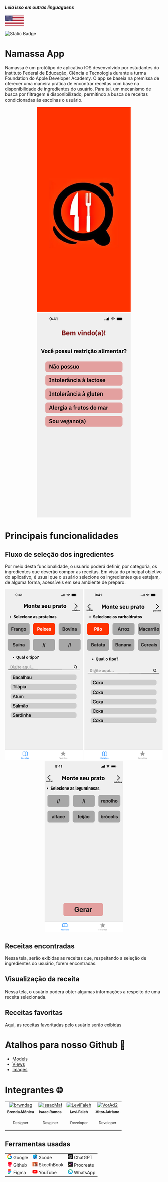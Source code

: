 #### _Leia isso em outras linguaguens_
<kbd>[<img title="Português" alt="Português" src="IGNORE/images/usaFlag.png" width="60">](NamassaUtils/Translations/READMEen.md)</kbd>


![Static Badge](https://img.shields.io/badge/Swift-5-blue?logo=Swift&logoColor=%23F05138)
# Namassa App
  Namassa é um protótipo de aplicativo IOS desenvolvido por estudantes do Instituto Federal de Educação, Ciência e Tecnologia durante a turma Foundation do Apple Developer Academy.
O app se baseia na premissa de oferecer uma maneira prática de encontrar receitas com base na disponibilidade de ingredientes do usuário. Para tal, um mecanismo de busca por filtragem é disponibilizado, permitindo a busca de receitas condicionadas às escolhas o usuário.

<p align="center">
  <img src="NamassaUtils/Screens/Inicializar.png" alt="Entrada" width="300">
  <img src="NamassaUtils/Screens/Entrada.png" alt="Entrada" width="300">
</p>


# Principais funcionalidades

## Fluxo de seleção dos ingredientes

Por meio desta funcionalidade, o usuário poderá definir, por categoria, os ingredientes que deverão compor as receitas. Em vista do principal objetivo do aplicativo, é usual que o usuário selecione os ingredientes que estejam, de alguma forma, acessíveis em seu ambiente de preparo.

<p align="center">
  <img src="NamassaUtils/Screens/Proteinas.png" alt="Proteínas" width="250" >
  <img src="NamassaUtils/Screens/Carboidratos.png" alt="Carboidratos" width="250">
  <img src="NamassaUtils/Screens/Leguminosas.png" alt="Leguminosas" width="250">
</p>

## Receitas encontradas

Nessa tela, serão exibidas as receitas que, respeitando a seleção de ingredientes do usuário, forem encontradas.

## Visualização da receita
Nessa tela, o usuário poderá obter algumas informações a respeito de uma receita selecionada.

## Receitas favoritas
Aqui, as receitas favoritadas pelo usuário serão exibidas

# Atalhos para nosso Github 🎯
- [Models](Namassa/Models)  
- [Views](Namassa/Views)  
- [Images](NamassaUtils)

# Integrantes 🌐
<div align="center">
<table>
  <tbody>
    <tr>
      <td align="center"><a href="https://github.com/brwndag"><img src="https://avatars.githubusercontent.com/brwndag" width="100px;" alt="brwndag"/><br /><sub><b>Brenda Mônica</b>
        </a>
        <p><sub>Designer</sub></p></sub></td>
      <td align="center"><a href="https://github.com/IsaacMaf"><img src="https://avatars.githubusercontent.com/IsaacMaf" width="100px;" alt="IsaacMaf"/><br /><sub><b>Isaac Ramos</b></a>
        <p><sub>Desginer</sub></p></sub></td>
      <td align="center"><a href="https://github.com/LeviFaleh"><img src="https://avatars.githubusercontent.com/LeviFaleh" width="100px;" alt="LeviFaleh"/><br /><sub><b>Levi Faleh</b></a>
        <p><sub>Developer</sub></p></sub></td>
      <td align="center"><a href="https://github.com/VorAd2"><img src="https://avatars.githubusercontent.com/VorAd2" width="100px;" alt="VorAd2"/><br /><sub><b>Vitor Adriano</b></sub></a>
        <p><sub>Developer</sub></p></td>
    </tr>
  </tbody>
</table>
</div>

## Ferramentas usadas
|    |  |    |
|----|-------------------------|----|
| ![](NamassaUtils/google1.png) Google         | ![](NamassaUtils/XcodePequeno.png) Xcode | ![](NamassaUtils/chatgpt.png) ChatGPT |
| ![](NamassaUtils/social.png) Github           | ![](NamassaUtils/SketchBookPequeno.jpg) SkecthBook | ![](NamassaUtils/ProcreatePequeno.jpg) Procreate |
| ![](NamassaUtils/figma.png) Figma            | ![](NamassaUtils/youtube.png) YouTube | ![](NamassaUtils/bate-papo.png) WhatsApp |








